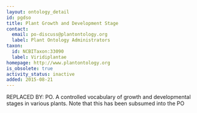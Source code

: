 ```yaml
---
layout: ontology_detail
id: pgdso
title: Plant Growth and Development Stage
contact:
  email: po-discuss@plantontology.org
  label: Plant Ontology Administrators
taxon:
  id: NCBITaxon:33090
  label: Viridiplantae
homepage: http://www.plantontology.org
is_obsolete: true
activity_status: inactive
added: 2015-08-21
---
```


REPLACED BY: PO. A controlled vocabulary of growth and developmental stages in various plants. Note that this has been subsumed into the PO
